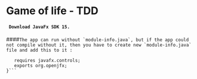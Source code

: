# **Game of life - TDD**

#### `` Download JavaFx SDK 15.``

####``The app can run without `module-info.java`, but if the app could not compile without it, then you have to create new `module-info.java` file and add this to it :``
 
 ```module org.openjfx {
    requires javafx.controls;
    exports org.openjfx;
}```